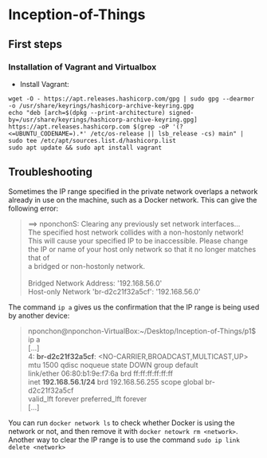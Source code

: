 #  Inception-of-Things

## First steps

### Installation of Vagrant and Virtualbox

+ Install Vagrant:

`wget -O - https://apt.releases.hashicorp.com/gpg | sudo gpg --dearmor -o /usr/share/keyrings/hashicorp-archive-keyring.gpg`<br>
`echo "deb [arch=$(dpkg --print-architecture) signed-by=/usr/share/keyrings/hashicorp-archive-keyring.gpg] https://apt.releases.hashicorp.com $(grep -oP '(?<=UBUNTU_CODENAME=).*' /etc/os-release || lsb_release -cs) main" | sudo tee /etc/apt/sources.list.d/hashicorp.list`<br>
`sudo apt update && sudo apt install vagrant`<br>

## Troubleshooting

Sometimes the IP range specified in the private network overlaps a network already in use on the machine, such as a Docker network. This can give the following error:

> ==> nponchonS: Clearing any previously set network interfaces...<br>
> The specified host network collides with a non-hostonly network!<br>
> This will cause your specified IP to be inaccessible. Please change<br>
> the IP or name of your host only network so that it no longer matches that of<br>
> a bridged or non-hostonly network.<br>
><br>
> Bridged Network Address: '192.168.56.0'<br>
> Host-only Network 'br-d2c21f32a5cf': '192.168.56.0'<br>

The command `ip a` gives us the confirmation that the IP range is being used by another device:

> nponchon@nponchon-VirtualBox:~/Desktop/Inception-of-Things/p1$ ip a<br>
> [...]<br>
> 4: **br-d2c21f32a5cf**: <NO-CARRIER,BROADCAST,MULTICAST,UP> mtu 1500 qdisc noqueue state DOWN group default <br>
>     link/ether 06:80:b1:9e:f7:6a brd ff:ff:ff:ff:ff:ff<br>
>     inet **192.168.56.1/24** brd 192.168.56.255 scope global br-d2c21f32a5cf<br>
>        valid_lft forever preferred_lft forever<br>
> [...]<br>

You can run `docker network ls` to check whether Docker is using the network or not, and then remove it with `docker netowrk rm <network>`.
Another way to clear the IP range is to use the command `sudo ip link delete <network>`

